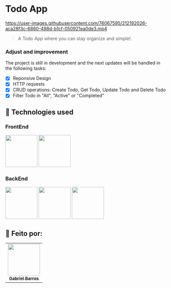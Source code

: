 # Todo App

<!---Esses são exemplos. Veja https://shields.io para outras pessoas ou para personalizar este conjunto de escudos. Você pode querer incluir dependências, status do projeto e informações de licença aqui--->



https://user-images.githubusercontent.com/76067595/212192026-aca28f3c-6860-488d-b1cf-050921ea0de3.mp4





> A Todo App where you can stay organize and simple!. 

### Adjust and improvement

The project is still in development and the next updates will be handled in the following tasks:

- [x] Reponsive Design
- [x] HTTP requests
- [x] CRUD operations: Create Todo, Get Todo, Update Todo and Delete Todo
- [x] Filter Todo in "All", "Active" or "Completed"

## 🚀 Technologies used

### FrontEnd
<div>
  <img src="https://cdn.jsdelivr.net/gh/devicons/devicon/icons/react/react-original.svg" width="100px" />
  <img src="https://cdn.jsdelivr.net/gh/devicons/devicon/icons/tailwindcss/tailwindcss-original-wordmark.svg" width="100px" />
  
  
</div>

### BackEnd
<div>
  <img src="https://cdn.jsdelivr.net/gh/devicons/devicon/icons/nodejs/nodejs-plain.svg" width="100px" />
  <img src="https://cdn.jsdelivr.net/gh/devicons/devicon/icons/express/express-original.svg" width="100px" />
  <img src="https://cdn.jsdelivr.net/gh/devicons/devicon/icons/mongodb/mongodb-original-wordmark.svg" width="100px" />        
</div>

          
          

## 🤝 Feito por:
<table>
  <tr>
    <td align="center">
      <a href="#">
        <img src="https://avatars.githubusercontent.com/u/76067595?v=4" width="100px;"/><br>
        <sub>
          <b>Gabriel Barros</b>
        </sub>
      </a>
    </td>
  </tr>
</table>
